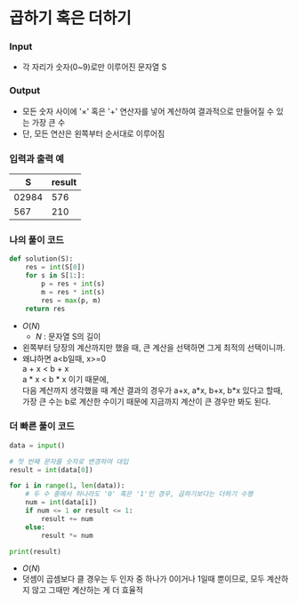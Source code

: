 # 곱하기 혹은 더하기

### **Input**
- 각 자리가 숫자(0~9)로만 이루어진 문자열 S

### **Output**
- 모든 숫자 사이에 '$\times$' 혹은 '+' 연산자를 넣어 계산하여 결과적으로 만들어질 수 있는 가장 큰 수 
- 단, 모든 연산은 왼쪽부터 순서대로 이루어짐

### **입력과 출력 예**
| S | result |
|---|--------|
| 02984	| 576 |
| 567 | 210 |

### **나의 풀이 코드**
```python
def solution(S):
    res = int(S[0])
    for s in S[1:]:
        p = res + int(s)
        m = res * int(s)
        res = max(p, m)
    return res
```
- $O(N)$
  - $N$ : 문자열 S의 길이 
- 왼쪽부터 당장의 계산까지만 했을 때, 큰 계산을 선택하면 그게 최적의 선택이니까.
- 왜냐하면 a<b일때, x>=0 \
a + x < b + x\
a * x < b * x 이기 때문에, \
다음 계산까지 생각했을 때 계산 결과의 경우가 a+x, a\*x, b+x, b\*x 있다고 할때, 가장 큰 수는 b로 계산한 수이기 때문에 지금까지 계산이 큰 경우만 봐도 된다. 
  
### **더 빠른 풀이 코드**
```python
data = input()

# 첫 번째 문자를 숫자로 변경하여 대입
result = int(data[0])

for i in range(1, len(data)):
    # 두 수 중에서 하나라도 '0' 혹은 '1'인 경우, 곱하기보다는 더하기 수행
    num = int(data[i])
    if num <= 1 or result <= 1:
        result += num
    else:
        result *= num

print(result)
```
- $O(N)$<br>
- 덧셈이 곱셈보다 클 경우는 두 인자 중 하나가 0이거나 1일때 뿐이므로, 모두 계산하지 않고 그때만 계산하는 게 더 효율적